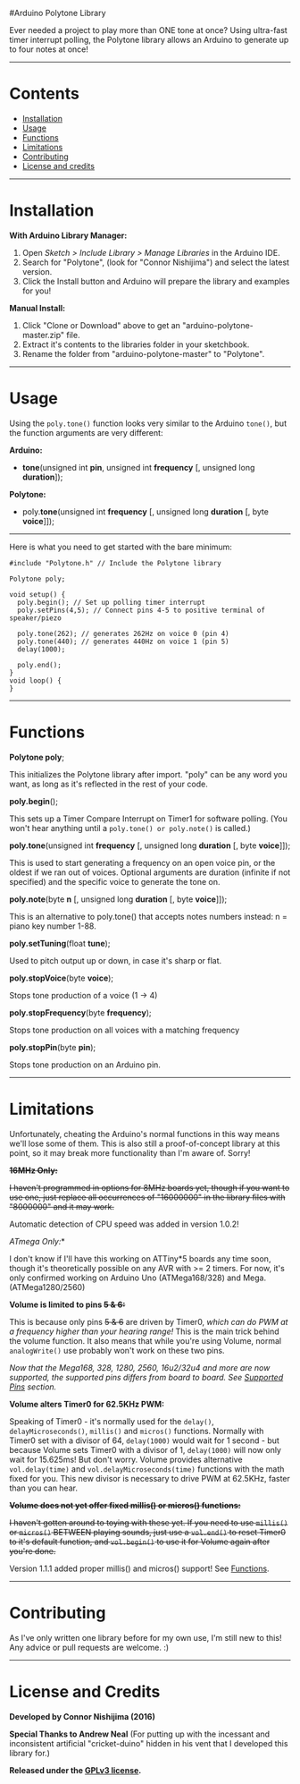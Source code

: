 #Arduino Polytone Library

Ever needed a project to play more than ONE tone at once? Using ultra-fast timer interrupt polling, the Polytone library allows an Arduino to generate up to four notes at once!

----------
# Contents
- [Installation](#installation)
- [Usage](#usage)
- [Functions](#functions)
- [Limitations](#limitations)
- [Contributing](#contributing)
- [License and credits](#license-and-credits)

----------
# Installation

**With Arduino Library Manager:**

1. Open *Sketch > Include Library > Manage Libraries* in the Arduino IDE.
2. Search for "Polytone", (look for "Connor Nishijima") and select the latest version.
3. Click the Install button and Arduino will prepare the library and examples for you!

**Manual Install:**

1. Click "Clone or Download" above to get an "arduino-polytone-master.zip" file.
2. Extract it's contents to the libraries folder in your sketchbook.
3. Rename the folder from "arduino-polytone-master" to "Polytone".

----------
# Usage

Using the `poly.tone()` function looks very similar to the Arduino `tone()`, but the function arguments are very different:

**Arduino:**
 - **tone**(unsigned int **pin**, unsigned int **frequency** [, unsigned long **duration**]);

**Polytone:**
 - poly.**tone**(unsigned int **frequency** [, unsigned long **duration** [, byte **voice**]]);

----------
Here is what you need to get started with the bare minimum:

    #include "Polytone.h" // Include the Polytone library

    Polytone poly;

    void setup() {
      poly.begin(); // Set up polling timer interrupt
      poly.setPins(4,5); // Connect pins 4-5 to positive terminal of speaker/piezo

      poly.tone(262); // generates 262Hz on voice 0 (pin 4)
      poly.tone(440); // generates 440Hz on voice 1 (pin 5)
      delay(1000);

      poly.end();
    }
    void loop() {
    }

----------
# Functions

**Polytone poly**;

This initializes the Polytone library after import. "poly" can be any word you want, as long as it's reflected in the rest of your code.

**poly.begin**();

This sets up a Timer Compare Interrupt on Timer1 for software polling. (You won't hear anything until a `poly.tone() or poly.note()` is called.)

**poly.tone**(unsigned int **frequency** [, unsigned long **duration** [, byte **voice**]]);

This is used to start generating a frequency on an open voice pin, or the oldest if we ran out of voices. Optional arguments are duration (infinite if not specified) and the specific voice to generate the tone on.

**poly.note**(byte **n** [, unsigned long **duration** [, byte **voice**]]);

This is an alternative to poly.tone() that accepts notes numbers instead: n = piano key number 1-88.

**poly.setTuning**(float **tune**);

Used to pitch output up or down, in case it's sharp or flat.

**poly.stopVoice**(byte **voice**);

Stops tone production of a voice (1 -> 4)

**poly.stopFrequency**(byte **frequency**);

Stops tone production on all voices with a matching frequency

**poly.stopPin**(byte **pin**);

Stops tone production on an Arduino pin.

----------
# Limitations
Unfortunately, cheating the Arduino's normal functions in this way means we'll lose some of them. This is also still a proof-of-concept library at this point, so it may break more functionality than I'm aware of. Sorry!

~~**16MHz Only:**~~

~~I haven't programmed in options for 8MHz boards yet, though if you want to use one, just replace all occurrences of "16000000" in the library files with "8000000" and it may work.~~

Automatic detection of CPU speed was added in version 1.0.2!

**ATmega* Only:**

I don't know if I'll have this working on ATTiny*5 boards any time soon, though it's theoretically possible on any AVR with >= 2 timers. For now, it's only confirmed working on Arduino Uno (ATMega168/328) and Mega. (ATMega1280/2560)

**Volume is limited to pins ~~5 & 6:~~**

This is because only pins ~~5 & 6~~ are driven by Timer0, *which can do PWM at a frequency higher than your hearing range!* This is the main trick behind the volume function. It also means that while you're using Volume, normal `analogWrite()` use probably won't work on these two pins.

*Now that the Mega168, 328, 1280, 2560, 16u2/32u4 and more are now supported, the supported pins differs from board to board. See [Supported Pins](#supported-pins) section.*

**Volume alters Timer0 for 62.5KHz PWM:**

Speaking of Timer0 - it's normally used for the `delay()`, `delayMicroseconds()`, `millis()` and `micros()` functions. Normally with Timer0 set with a divisor of 64, `delay(1000)` would wait for 1 second - but because Volume sets Timer0 with a divisor of 1, `delay(1000)` will now only wait for 15.625ms! But don't worry. Volume provides alternative `vol.delay(time)` and `vol.delayMicroseconds(time)` functions with the math fixed for you. This new divisor is necessary to drive PWM at 62.5KHz, faster than you can hear.

~~**Volume does not yet offer fixed millis() or micros() functions:**~~

~~I haven't gotten around to toying with these yet. If you need to use `millis()` or `micros()` BETWEEN playing sounds, just use a `vol.end()` to reset Timer0 to it's default function, and `vol.begin()` to use it for Volume again after you're done.~~

Version 1.1.1 added proper millis() and micros() support! See [Functions](#functions).

----------
# Contributing
As I've only written one library before for my own use, I'm still new to this! Any advice or pull requests are welcome. :)

----------
# License and Credits
**Developed by Connor Nishijima (2016)**

**Special Thanks to Andrew Neal** (For putting up with the incessant and inconsistent artificial "cricket-duino" hidden in his vent that I developed this library for.)

**Released under the [GPLv3 license](http://www.gnu.org/licenses/gpl-3.0.en.html).**
